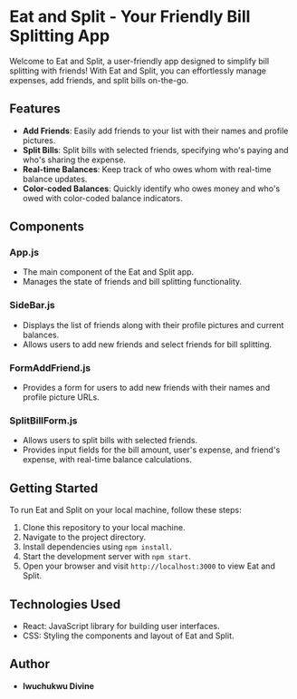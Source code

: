# Eat and Split - Your Friendly Bill Splitting App

Welcome to Eat and Split, a user-friendly app designed to simplify bill splitting with friends! With Eat and Split, you can effortlessly manage expenses, add friends, and split bills on-the-go.

## Features

- **Add Friends**: Easily add friends to your list with their names and profile pictures.
- **Split Bills**: Split bills with selected friends, specifying who's paying and who's sharing the expense.
- **Real-time Balances**: Keep track of who owes whom with real-time balance updates.
- **Color-coded Balances**: Quickly identify who owes money and who's owed with color-coded balance indicators.

## Components

### App.js
- The main component of the Eat and Split app.
- Manages the state of friends and bill splitting functionality.

### SideBar.js
- Displays the list of friends along with their profile pictures and current balances.
- Allows users to add new friends and select friends for bill splitting.

### FormAddFriend.js
- Provides a form for users to add new friends with their names and profile picture URLs.

### SplitBillForm.js
- Allows users to split bills with selected friends.
- Provides input fields for the bill amount, user's expense, and friend's expense, with real-time balance calculations.

## Getting Started
To run Eat and Split on your local machine, follow these steps:
1. Clone this repository to your local machine.
2. Navigate to the project directory.
3. Install dependencies using `npm install`.
4. Start the development server with `npm start`.
5. Open your browser and visit `http://localhost:3000` to view Eat and Split.

## Technologies Used
- React: JavaScript library for building user interfaces.
- CSS: Styling the components and layout of Eat and Split.

## Author
- **Iwuchukwu Divine**
